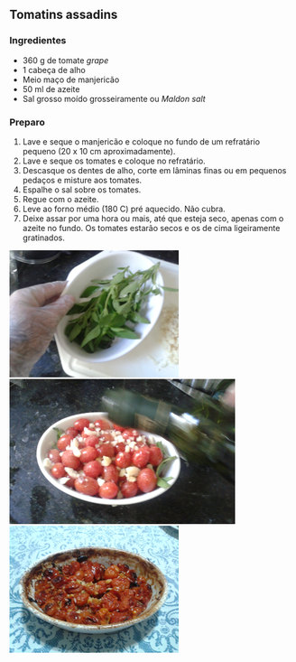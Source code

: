 ## Tomatins assadins

### Ingredientes

* 360 g de tomate *grape*
* 1 cabeça de alho
* Meio maço de manjericão
* 50 ml de azeite
* Sal grosso moído grosseiramente ou *Maldon salt*

### Preparo

1. Lave e seque o manjericão e coloque no fundo de um refratário pequeno (20 x 10 cm aproximadamente).
2. Lave e seque os tomates e coloque no refratário.
3. Descasque os dentes de alho, corte em lâminas finas ou em pequenos pedaços e misture aos tomates.
4. Espalhe o sal sobre os tomates.
5. Regue com o azeite.
6. Leve ao forno médio (180 C) pré aquecido. Não cubra.
7. Deixe assar por uma hora ou mais, até que esteja seco, apenas com o azeite no fundo. Os tomates estarão secos e os de cima ligeiramente gratinados.


![](figs/tomatins1.png "Coloque o majericão")
![](figs/tomatins2.png "Regue com azeite")
![](figs/tomatins3.png "Já assados")
